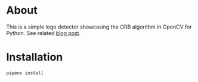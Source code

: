 # About
This is a simple logo detector showcasing the ORB algorithm in OpenCV for Python. See related [blog post](https://ai-facets.org/robust-logo-detection-with-opencv/).

# Installation
```
pipenv install
```